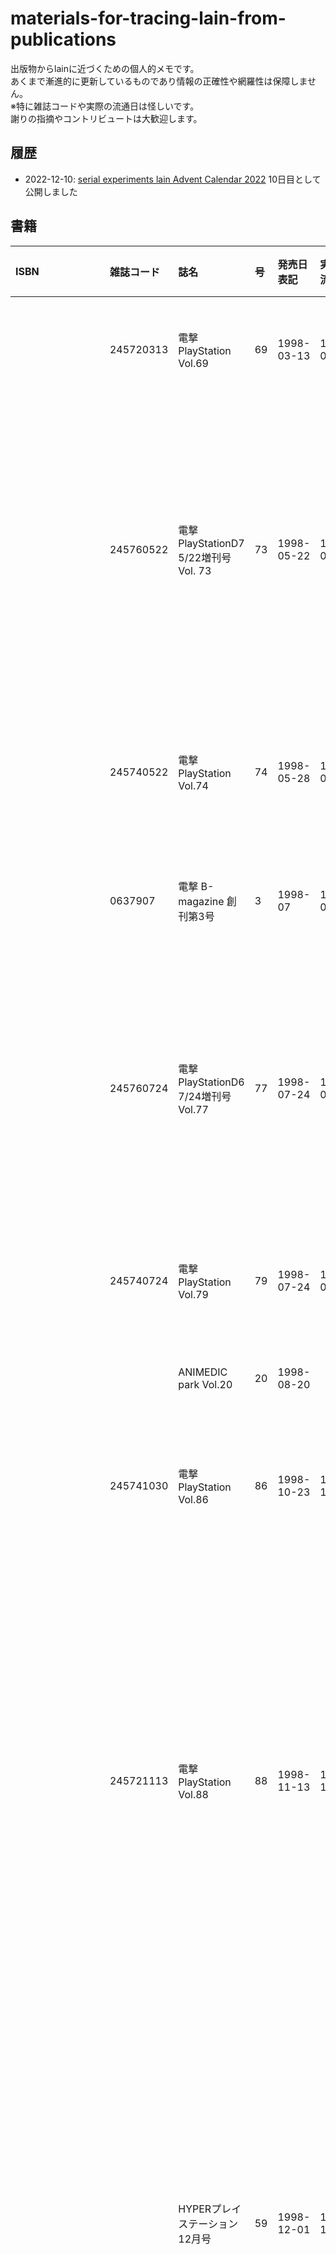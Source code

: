 # materials-for-tracing-lain-from-publications


出版物からlainに近づくための個人的メモです。  
あくまで漸進的に更新しているものであり情報の正確性や網羅性は保障しません。  
※特に雑誌コードや実際の流通日は怪しいです。  
謝りの指摘やコントリビュートは大歓迎します。  

## 履歴
- 2022-12-10: [serial experiments lain Advent Calendar 2022](https://adventar.org/calendars/7355) 10日目として公開しました


## 書籍
|ISBN|雑誌コード|誌名|号|発売日表記|実際の流通日|ソース|掲載内容|
|:---|:---|:---|:---|:---|:---|:---|:---|
||245720313|電撃PlayStation Vol.69|69|1998-03-13|1998-02-25|[書籍ページ](https://www.kadokawa.co.jp/product/199978000205/)|表紙: lain掲載情報<br>目次: lain掲載情報<br>pp. 16-17: pslain企画独占公開|
||245760522|電撃PlayStationD7 5/22増刊号 Vol. 73|73|1998-05-22|1998-04-13|[書籍ページ](https://www.kadokawa.co.jp/product/199978000224/)|表紙: lain掲載情報<br>目次: lain掲載情報<br>pp. 36-37: pslain企画紹介 発売予定(6月) ジャンル(AVG) <br>p. 80: Vol.74のlain掲載情報<br>P. 82: 付録CD内容紹介<br>付録CD: 放映中のpslainCM|
||245740522|電撃PlayStation Vol.74|74|1998-05-28|1998-04-22|[書籍ページ](https://www.kadokawa.co.jp/product/199978000209/)|目次: lain掲載情報<br>pp. 96-97: pslainシステム概要公開 ポスター抽選プレゼント 発売予定(秋) ジャンル(ETC)|
||0637907|電撃 B-magazine 創刊第3号|3|1998-07|1998-06-08|[書籍ページ](https://www.kadokawa.co.jp/product/199978000003/)|表紙: lain掲載情報<br>pp. 10-11: lainアニメ紹介 pslainデザインのイラスト|
||245760724|電撃PlayStationD6 7/24増刊号 Vol.77|77|1998-07-24|1998-06-11|[書籍ページ](https://www.kadokawa.co.jp/product/199978000225/)|表紙: lain掲載情報<br>目次: lain掲載情報<br>pp. 68-69: 付録CD内容紹介 インターフェイス、アニメ、声優の雑誌考察 発売予定(秋) ジャンル(ETC)<br>付録CD: pslainオリジナルムービー|
||245740724|電撃PlayStation Vol.79|79|1998-07-24|1998-07-08|[書籍ページ](https://www.kadokawa.co.jp/product/199978000213/)|pp. 148-149: pslain見開き広告 発売予定(9月)<br>広告索引: パイオニアLDC|
|||ANIMEDIC park Vol.20|20|1998-08-20|||ページ不明: lainアニメ声優インタビュー 声優写真|
||245741030|電撃PlayStation Vol.86|86|1998-10-23|1998-10-07|[書籍ページ](https://www.kadokawa.co.jp/product/199978000218/)|目次: lain掲載情報<br>p. 176: pslainサンプルロム紹介 発売予定(11月12日) ジャンル(ETC)|
||245721113|電撃PlayStation Vol.88|88|1998-11-13|1998-10-21|[書籍ページ](https://www.kadokawa.co.jp/product/199978000219/)|目次: lsin掲載情報<br>p. 112: pslain広告 発売予定(11月)<br>p. 117: pslainレビュー 発売予定(11月12日) ジャンル(ETC)<br>p. 121: lain読者投稿イラスト(ペルソナレイン)<br>p. 122: pslain攻略本発売告知(11月12日発売予定)<br>p. 213: pslain攻略本発売告知<br>付録: pslainのPlayStationメモリーカード向けシール|
|||HYPERプレイステーション 12月号|59|1998-12-01|1998-11-01||目次: lain掲載情報<br>p. 59: ハイパーレビュー対象リスト<br>p. 64: pslainレビュー 注目度チェック 発売予定(11月12日) ジャンル(育成シュミレーション)<br>pp. 194-195: pslain開発者インタビュー(上田耕行、中原順志、高橋吏、安倍吉俊) 発売予定(11月12日) ジャンル(サイコストレッチウェア)|
||262531120|ファミ通 1998年11月20日号||1998-11-20|1998-11-06|[書籍ページ](https://www.kadokawa.co.jp/product/200600001806/)|ページ不明: pslain広告 発売予定(11月)|
||245741127|電撃PlayStation Vol.89|89|1998-11-27|1998-10-11|[書籍ページ](https://www.kadokawa.co.jp/product/199978000220/)|目次: lain掲載情報<br>pp. 90-91: pslainゲーム紹介 発売予定(11/26) ジャンル(ETC)<br>p. 112: lain読者投稿イラスト(岩倉玲音)<br>p. 195: pslain広告 発売予定(11/26)|
|9784073100836||ｓｅｒｉａｌ　ｅｘｐｅｒｉｍｅｎｔｓ　ｌａｉｎ　公式ガイド|||1998-11-26|[書籍ページ](https://www.kadokawa.co.jp/product/199978310083/)||
||263621211|ファミ通PS 1998年12月11日号||1998-12-11|1998-11-27|[書籍ページ](https://www.kadokawa.co.jp/product/200600001988/)|目次: lain掲載情報<br>p. 38: pslainクロスレビュー<br>p. 44: pslainゲーム紹介 発売日(発売中) ジャンル(シミュレーション)|
|||HYPERプレイステーションRe-mix 12月号|21|1998-12-16|||p. 62: 絶対おススメこの10タイトル!!対象リスト<br>p. 64: pslainレビュー 発売日(発売中) ジャンル(サイコストレッチウェア)|
||245741225|電撃PlayStation Vol.92||1998-12-25|1998-12-09|[書籍ページ](https://www.kadokawa.co.jp/product/199978000222/)|付録: pslainのPlayStationメモリーカード向けシール|

